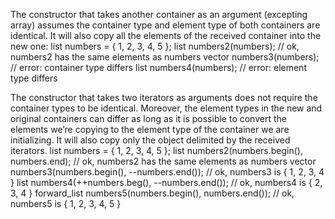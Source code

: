 The constructor that takes another container as an argument (excepting array) assumes the container type and element type of both containers are identical. It will also copy all the elements of the received container into the new one:
	list<int> numbers = { 1, 2, 3, 4, 5 };
	list<int> numbers2(numbers);        // ok, numbers2 has the same elements as numbers
	vector<int> numbers3(numbers);      // error: container type differs
	list<double> numbers4(numbers);     // error: element type differs

The constructor that takes two iterators as arguments does not require the container types to be identical. Moreover, the element types in the new and original containers can differ as long as it is possible to convert the elements we’re copying to the element type of the container we are initializing. It will also copy only the object delimited by the received iterators.
	list<int> numbers = { 1, 2, 3, 4, 5 };
	list<int> numbers2(numbers.begin(), numbers.end);        // ok, numbers2 has the same elements as numbers
	vector<int> numbers3(numbers.begin(), --numbers.end());  // ok, numbers3 is { 1, 2, 3, 4 }
	list<double> numbers4(++numbers.beg(), --numbers.end());        // ok, numbers4 is { 2, 3, 4 }
	forward_list<float> numbers5(numbers.begin(), numbers.end());   // ok, numbers5 is { 1, 2, 3, 4, 5 }
